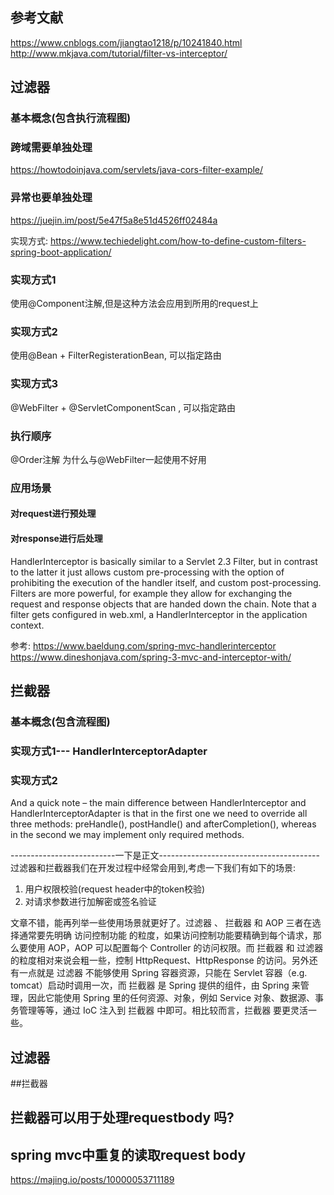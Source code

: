 ## 参考文献
https://www.cnblogs.com/jiangtao1218/p/10241840.html
http://www.mkjava.com/tutorial/filter-vs-interceptor/

## 过滤器
### 基本概念(包含执行流程图)
### 跨域需要单独处理
https://howtodoinjava.com/servlets/java-cors-filter-example/
### 异常也要单独处理
https://juejin.im/post/5e47f5a8e51d4526ff02484a


实现方式: https://www.techiedelight.com/how-to-define-custom-filters-spring-boot-application/
### 实现方式1
使用@Component注解,但是这种方法会应用到所用的request上
### 实现方式2
使用@Bean + FilterRegisterationBean, 可以指定路由

### 实现方式3
@WebFilter + @ServletComponentScan , 可以指定路由
### 执行顺序
@Order注解
为什么与@WebFilter一起使用不好用
### 应用场景
#### 对request进行预处理
#### 对response进行后处理


HandlerInterceptor is basically similar to a Servlet 2.3 Filter, but in contrast to the latter it just allows custom pre-processing with the option of prohibiting the execution of the handler itself, and custom post-processing. Filters are more powerful, for example they allow for exchanging the request and response objects that are handed down the chain. Note that a filter gets configured in web.xml, a HandlerInterceptor in the application context.


参考: https://www.baeldung.com/spring-mvc-handlerinterceptor
https://www.dineshonjava.com/spring-3-mvc-and-interceptor-with/
## 拦截器
### 基本概念(包含流程图)
### 实现方式1--- HandlerInterceptorAdapter
### 实现方式2

And a quick note – the main difference between HandlerInterceptor and HandlerInterceptorAdapter is that in the first one we need to override all three methods: preHandle(), postHandle() and afterCompletion(), whereas in the second we may implement only required methods.

--------------------------一下是正文----------------------------------------
过滤器和拦截器我们在开发过程中经常会用到,考虑一下我们有如下的场景:
1) 用户权限校验(request header中的token校验)
2) 对请求参数进行加解密或签名验证


文章不错，能再列举一些使用场景就更好了。过滤器 、 拦截器 和 AOP 三者在选择通常要先明确 访问控制功能 的粒度，如果访问控制功能要精确到每个请求，那么要使用 AOP，AOP 可以配置每个 Controller 的访问权限。而 拦截器 和 过滤器 的粒度相对来说会粗一些，控制 HttpRequest、HttpResponse 的访问。另外还有一点就是 过滤器 不能够使用 Spring 容器资源，只能在 Servlet 容器（e.g. tomcat）启动时调用一次，而 拦截器 是 Spring 提供的组件，由 Spring 来管理，因此它能使用 Spring 里的任何资源、对象，例如 Service 对象、数据源、事务管理等等，通过 IoC 注入到 拦截器 中即可。相比较而言，拦截器 要更灵活一些。
## 过滤器


##拦截器

## 拦截器可以用于处理requestbody 吗?


## spring mvc中重复的读取request body
https://majing.io/posts/10000053711189


